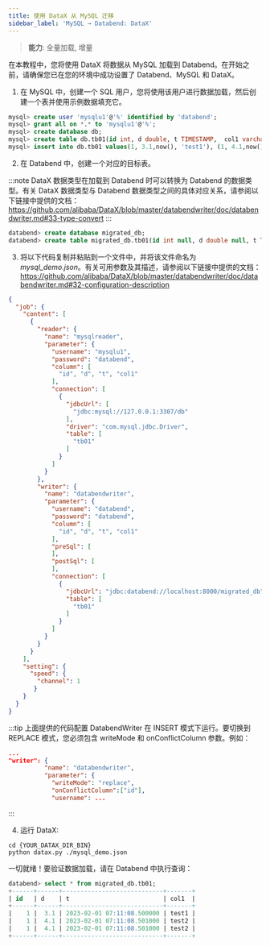 ```yaml
---
title: 使用 DataX 从 MySQL 迁移
sidebar_label: 'MySQL → Databend: DataX'
---
```


> **能力**: 全量加载, 增量

在本教程中，您将使用 DataX 将数据从 MySQL 加载到 Databend。在开始之前，请确保您已在您的环境中成功设置了 Databend、MySQL 和 DataX。

1. 在 MySQL 中，创建一个 SQL 用户，您将使用该用户进行数据加载，然后创建一个表并使用示例数据填充它。

```sql title='在 MySQL 中:'
mysql> create user 'mysqlu1'@'%' identified by 'databend';
mysql> grant all on *.* to 'mysqlu1'@'%';
mysql> create database db;
mysql> create table db.tb01(id int, d double, t TIMESTAMP,  col1 varchar(10));
mysql> insert into db.tb01 values(1, 3.1,now(), 'test1'), (1, 4.1,now(), 'test2'), (1, 4.1,now(), 'test2');
```

2. 在 Databend 中，创建一个对应的目标表。

:::note
DataX 数据类型在加载到 Databend 时可以转换为 Databend 的数据类型。有关 DataX 数据类型与 Databend 数据类型之间的具体对应关系，请参阅以下链接中提供的文档：https://github.com/alibaba/DataX/blob/master/databendwriter/doc/databendwriter.md#33-type-convert
:::

```sql title='在 Databend 中:'
databend> create database migrated_db;
databend> create table migrated_db.tb01(id int null, d double null, t TIMESTAMP null,  col1 varchar(10) null);
```

3. 将以下代码复制并粘贴到一个文件中，并将该文件命名为 *mysql_demo.json*。有关可用参数及其描述，请参阅以下链接中提供的文档：https://github.com/alibaba/DataX/blob/master/databendwriter/doc/databendwriter.md#32-configuration-description

```json title='mysql_demo.json'
{
  "job": {
    "content": [
      {
        "reader": {
          "name": "mysqlreader",
          "parameter": {
            "username": "mysqlu1",
            "password": "databend",
            "column": [
              "id", "d", "t", "col1"
            ],
            "connection": [
              {
                "jdbcUrl": [
                  "jdbc:mysql://127.0.0.1:3307/db"
                ],
                "driver": "com.mysql.jdbc.Driver",
                "table": [
                  "tb01"
                ]
              }
            ]
          }
        },
        "writer": {
          "name": "databendwriter",
          "parameter": {
            "username": "databend",
            "password": "databend",
            "column": [
              "id", "d", "t", "col1"
            ],
            "preSql": [
            ],
            "postSql": [
            ],
            "connection": [
              {
                "jdbcUrl": "jdbc:databend://localhost:8000/migrated_db",
                "table": [
                  "tb01"
                ]
              }
            ]
          }
        }
      }
    ],
    "setting": {
      "speed": {
        "channel": 1
       }
    }
  }
}
```

:::tip
上面提供的代码配置 DatabendWriter 在 INSERT 模式下运行。要切换到 REPLACE 模式，您必须包含 writeMode 和 onConflictColumn 参数。例如：

```json title='mysql_demo.json'
...
"writer": {
          "name": "databendwriter",
          "parameter": {
            "writeMode": "replace",
            "onConflictColumn":["id"],
            "username": ...
```
:::

4. 运行 DataX:

```shell
cd {YOUR_DATAX_DIR_BIN}
python datax.py ./mysql_demo.json 
```

一切就绪！要验证数据加载，请在 Databend 中执行查询：

```sql
databend> select * from migrated_db.tb01;
+------+------+----------------------------+-------+
| id   | d    | t                          | col1  |
+------+------+----------------------------+-------+
|    1 |  3.1 | 2023-02-01 07:11:08.500000 | test1 |
|    1 |  4.1 | 2023-02-01 07:11:08.501000 | test2 |
|    1 |  4.1 | 2023-02-01 07:11:08.501000 | test2 |
+------+------+----------------------------+-------+
```